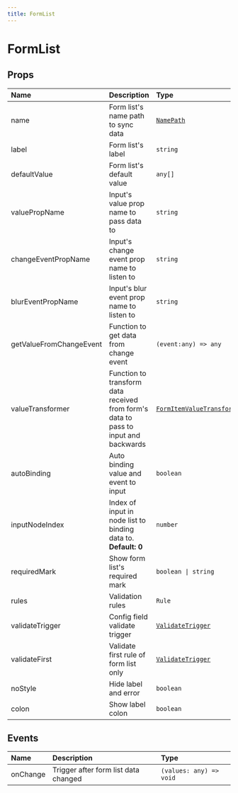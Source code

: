 ```yaml
---
title: FormList
---
```


# FormList

## Props

| Name                    | Description                                                                         | Type                                                                                       |
| :---------------------- | :---------------------------------------------------------------------------------- | :----------------------------------------------------------------------------------------- |
| name                    | Form list's name path to sync data                                                  | [`NamePath`](/api-reference/types/form-list.html#namepath)                                 |
| label                   | Form list's label                                                                   | `string`                                                                                   |
| defaultValue            | Form list's default value                                                           | `any[]`                                                                                    |
| valuePropName           | Input's value prop name to pass data to                                             | `string`                                                                                   |
| changeEventPropName     | Input's change event prop name to listen to                                         | `string`                                                                                   |
| blurEventPropName       | Input's blur event prop name to listen to                                           | `string`                                                                                   |
| getValueFromChangeEvent | Function to get data from change event                                              | `(event:any) => any`                                                                       |
| valueTransformer        | Function to transform data received from form's data to pass to input and backwards | [`FormItemValueTransformer`](/api-reference/types/form-item.html#formitemvaluetransformer) |
| autoBinding             | Auto binding value and event to input                                               | `boolean`                                                                                  |
| inputNodeIndex          | Index of input in node list to binding data to. **Default: 0**                      | `number`                                                                                   |
| requiredMark            | Show form list's required mark                                                      | `boolean \| string`                                                                        |
| rules                   | Validation rules                                                                    | `Rule`                                                                                     |
| validateTrigger         | Config field validate trigger                                                       | [`ValidateTrigger`](/api-reference/types/validation.html#general)                          |
| validateFirst           | Validate first rule of form list only                                               | [`ValidateTrigger`](/api-reference/types/validation.html#general)                          |
| noStyle                 | Hide label and error                                                                | `boolean`                                                                                  |
| colon                   | Show label colon                                                                    | `boolean`                                                                                  |

## Events

| Name     | Description                          | Type                    |
| :------- | :----------------------------------- | :---------------------- |
| onChange | Trigger after form list data changed | `(values: any) => void` |
